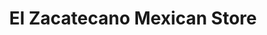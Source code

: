 ---
title: "El Zacatecano Mexican Store"
url: /brillion/el-zacatecano-mexican-store/
shop: convenience
---